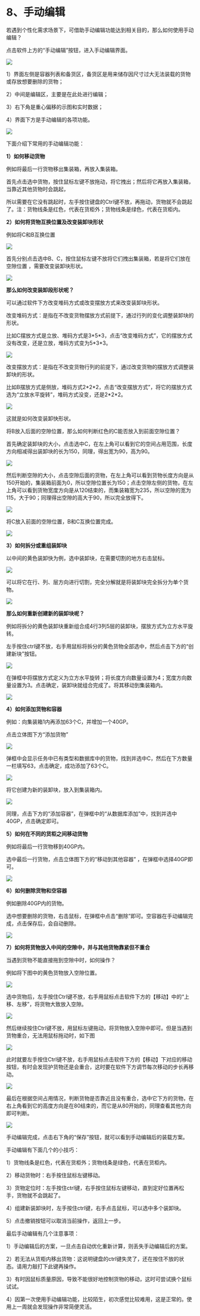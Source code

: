 # 8、手动编辑

若遇到个性化需求场景下，可借助手动编辑功能达到相关目的，那么如何使用手动编辑？

点击软件上方的“手动编辑”按钮，进入手动编辑界面。

![](../.gitbook/assets/0%20%281%29.png)

1）界面左侧是容器列表和备货区，备货区是用来储存因尺寸过大无法装载的货物或存放想要删除的货物；

2）中间是编辑区，主要是在此处进行编辑；

3）右下角是重心偏移的示图和实时数据；

4）界面下方是手动编辑的各项功能。

![](../.gitbook/assets/49.png)

下面介绍下常用的手动编辑功能：

**1）如何移动货物**

例如将最后一行货物移出集装箱，再放入集装箱。

首先点击选中货物，按住鼠标左键不放拖动，将它拽出；然后将它再放入集装箱，当靠近其他货物时会跳起，

所以需要在它没有跳起时，左手按住键盘的Ctrl键不放，再拖动，货物就不会跳起了。注：货物线条是红色，代表在货柜外；货物线条是绿色，代表在货柜内。

**2）如何将货物互换位置及改变装卸块形状**

例如将C和B互换位置

![](../.gitbook/assets/2%20%284%29.png)

首先分别点击选中B、C，按住鼠标左键不放将它们拽出集装箱，若是将它们放在空隙位置 ，需要改变装卸块形状。

![](../.gitbook/assets/3%20%281%29.png)

**那么如何改变装卸段形状呢？**

可以通过软件下方改变堆码方式或改变摆放方式来改变装卸块形状。

改变堆码方式：是指在不改变货物摆放方式前提下，通过行列的变化调整装卸块的形状。

比如C摆放方式是立放、堆码方式是3\*5\*3，点击“改变堆码方式”，它的摆放方式没有改变，还是立放，堆码方式变为5\*3\*3。

![](../.gitbook/assets/4.png)

改变摆放方式：是指在不改变货物行列的前提下，通过改变货物的摆放方式调整装卸块的形状。

比如B摆放方式是侧放，堆码方式2\*2\*2，点击“改变摆放方式”，将它的摆放方式选为“立放水平旋转”，堆码方式没变，还是2\*2\*2。

![](../.gitbook/assets/5%20%282%29.png)

这就是如何改变装卸快形状。

将B放入后面的空隙位置，那么如何判断红色的C能否放入到前面空隙位置？

首先确定装卸块的大小，点击选中C，在左上角可以看到它的空间占用范围，长度方向相减得出装卸块的长为150，同理，得出宽为90，高为90。

![](../.gitbook/assets/wei-xin-jie-tu-20200807161823.png)

然后判断空隙的大小，点击空隙后面的货物，在左上角可以看到货物长度方向是从150开始的，集装箱前面为0，所以空隙位置长为150；点击空隙左侧的货物，在左上角可以看到货物宽度方向是从120结束的，而集装箱宽为235，所以空隙的宽为115，大于90；同理得出空隙的高大于90，所以完全放得下。

![](../.gitbook/assets/wei-xin-jie-tu-20200807162144.png)

将C放入前面的空隙位置，B和C互换位置完成。

![](../.gitbook/assets/8%20%281%29.png)

**3）如何拆分或重组装卸块**

以中间的黄色装卸快为例，选中装卸块，在需要切割的地方右击鼠标。

![](../.gitbook/assets/9%20%281%29.png)

可以将它在行、列、层方向进行切割，完全分解就是将装卸块完全拆分为单个货物。

![](../.gitbook/assets/10%20%281%29.png)

**那么如何重新创建新的装卸块呢？**

例如将拆分的黄色装卸块重新组合成4行3列5层的装卸块，摆放方式为立方水平旋转。

左手按住ctrl键不放，右手用鼠标将拆分的黄色货物全部选中，然后点击下方的“创建新块”按钮。

![](../.gitbook/assets/11.png)

在弹框中将摆放方式定义为立方水平旋转；将长度方向数量设置为4；宽度方向数量设置为3。点击确定，装卸块就组合完成了。将其移动到集装箱内。

![](../.gitbook/assets/12.png)

**4）如何添加货物和容器**

例如：向集装箱1内再添加63个C，并增加一个40GP。

点击立体图下方“添加货物”

![](../.gitbook/assets/13%20%281%29.png)

弹框中会显示任务中已有类型和数据库中的货物，找到并选中C，然后在下方数量一栏填写63，点击确定，成功添加了63个C。

![](../.gitbook/assets/14%20%281%29.png)

将它创建为新的装卸块，放入到集装箱内。

![](../.gitbook/assets/15.png)

同理，点击下方的“添加容器”，在弹框中的“从数据库添加”中，找到并选中40GP，点击确定即可。

**5）如何在不同的货柜之间移动货物**

例如将最后一行货物移到40GP内。

选中最后一行货物，点击立体图下方的“移动到其他容器” ，在弹框中选择40GP即可。

![](../.gitbook/assets/16.png)

**6）如何删除货物和空容器**

例如删除40GP内的货物。

选中想要删除的货物，右击鼠标，在弹框中点击“删除”即可。空容器在手动编辑完成，点击保存后，会自动删除。

![](../.gitbook/assets/17.png)

**7）如何将货物放入中间的空隙中，并与其他货物靠紧但不重合**

当遇到货物不能直接拖到空隙中时，如何操作？

例如将下图中的黄色货物放入空隙位置。

![](../.gitbook/assets/18.png)

选中货物后，左手按住Ctrl键不放，右手用鼠标点击软件下方的【移动】中的“上移、左移”，将货物大致放入空隙。

![](../.gitbook/assets/19.png)

然后继续按住Ctrl键不放，用鼠标左键拖动，将货物放入空隙中即可。但是当遇到货物重合，无法用鼠标拖动时，如下图

![](../.gitbook/assets/20.png)

此时就要左手按住Ctrl键不放，右手用鼠标点击软件下方的【移动】下对应的移动按钮，有时会发现护货物还是会重合，这时要在软件下方调节每次移动的步长再移动。

![](../.gitbook/assets/21.png)

最后在根据空间占用情况，判断货物是否靠近且没有重合，选中它下方的货物，在右上角看到它的高度方向是在80结束的，而它是从80开始的，同理查看其他方向即可判断。

![](../.gitbook/assets/wei-xin-jie-tu-20200807162423.png)

手动编辑完成，点击右下角的“保存”按钮，就可以看到手动编辑后的装载方案。

手动编辑有下面几个的小技巧：

1）货物线条是红色，代表在货柜外；货物线条是绿色，代表在货柜内。

2）移动货物时：右手按住鼠标左键移动。

3）货物定位时：左手按住ctrl键，右手按住鼠标左键移动，直到定好位置再松手，货物就不会跳起了。

4）组建新装卸块时，左手按住ctrl键，右手点击鼠标，可以选中多个装卸块。

5）点击撤销按钮可以取消当前操作，返回上一步。

最后手动编辑有几个注意事项：

1）手动编辑后的方案，一旦点击自动优化重新计算，则丢失手动编辑后的方案。

2）若无法从货柜内移出货物：这说明键盘的ctrl键失灵了，还在按住不放的状态。请用力敲打下此键再操作。

3）有时因鼠标质量原因，导致不能很好地控制货物的移动，这时可尝试换个鼠标试试。

4）因第一次使用手动编辑功能，比较陌生，初次感觉比较难用，这是正常的。使用上一周就会发现操作非常简便灵活。

